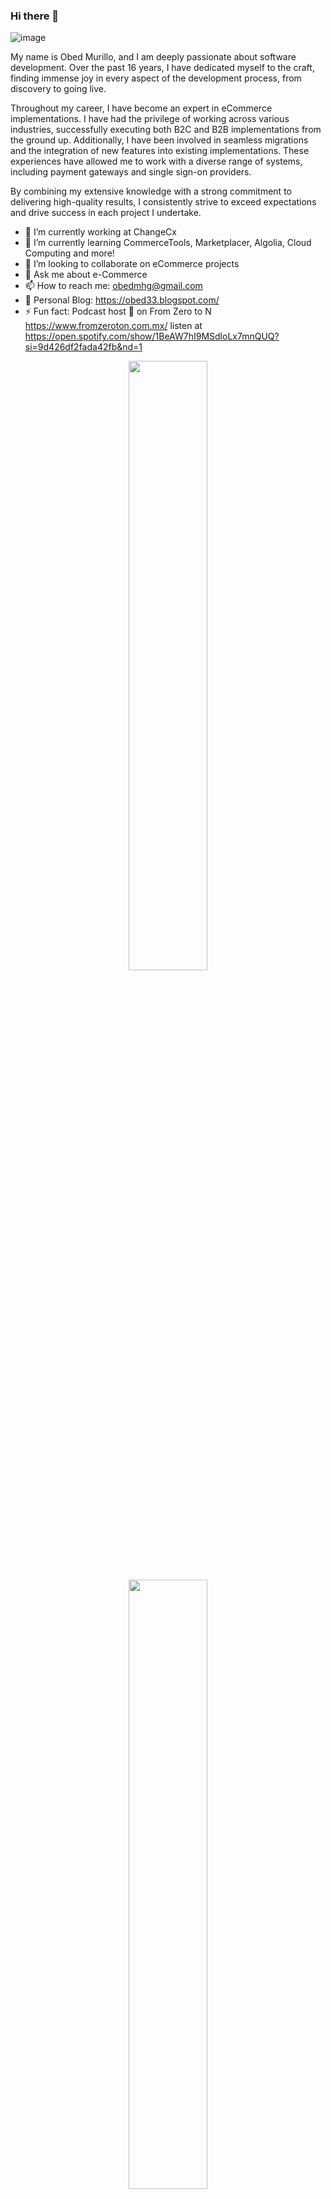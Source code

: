 

### Hi there 👋

![image](https://user-images.githubusercontent.com/773341/197629514-44d68c0a-a6c9-486e-af58-ee873eb636fb.png)

My name is Obed Murillo, and I am deeply passionate about software development. Over the past 16 years, I have dedicated myself to the craft, finding immense joy in every aspect of the development process, from discovery to going live.

Throughout my career, I have become an expert in eCommerce implementations. I have had the privilege of working across various industries, successfully executing both B2C and B2B implementations from the ground up. Additionally, I have been involved in seamless migrations and the integration of new features into existing implementations. These experiences have allowed me to work with a diverse range of systems, including payment gateways and single sign-on providers.

By combining my extensive knowledge with a strong commitment to delivering high-quality results, I consistently strive to exceed expectations and drive success in each project I undertake.

- 🔭 I’m currently working at ChangeCx
- 🌱 I’m currently learning CommerceTools, Marketplacer, Algolia, Cloud Computing and more!
- 👯 I’m looking to collaborate on eCommerce projects
- 💬 Ask me about e-Commerce
- 📫 How to reach me: obedmhg@gmail.com
- 📝 Personal Blog:  https://obed33.blogspot.com/ 
- ⚡ Fun fact: Podcast host 🎤 on From Zero to N https://www.fromzeroton.com.mx/ listen at https://open.spotify.com/show/1BeAW7hI9MSdloLx7mnQUQ?si=9d426df2fada42fb&nd=1

<p align="center">
  <img height="50%" width="auto" src ="https://github-readme-stats.vercel.app/api?username=obedmhg&show_icons=true&count_private=true&bg_color=00000000">
  <br>
  <img height="50%" width="auto" src ="https://github-readme-stats.vercel.app/api/top-langs/?username=obedmhg&layout=compact&bg_color=00000000&langs_count=6&hide=jupyter%20notebook,tex,css,php">
  <br>
  <img src ="https://github-readme-streak-stats.herokuapp.com?user=obedmhg&background=FFFFFF00">
  
</p>

<!-- <p align="center">
  <img align="left" src ="https://github-readme-stats.vercel.app/api/pin/?username=obedmhg&repo=ytdx">
  <img align="right" src ="https://github-readme-stats.vercel.app/api/pin/?username=obedmhg&repo=pixel-weather">
</p> -->


<!--
